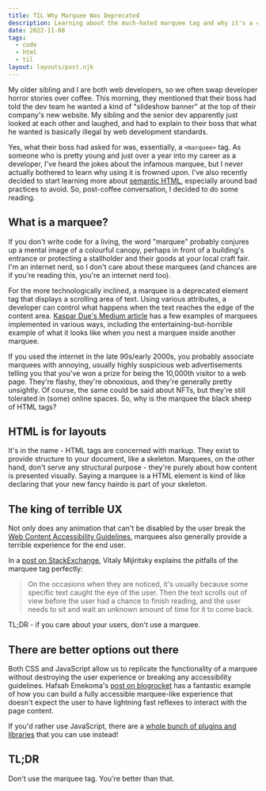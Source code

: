 ```yaml
---
title: TIL Why Marquee Was Deprecated
description: Learning about the much-hated marquee tag and why it's a crime to use it.
date: 2022-11-08
tags:
  - code
  - html
  - til
layout: layouts/post.njk
---
```


My older sibling and I are both web developers, so we often swap developer horror stories over coffee. This morning, they mentioned that their boss had told the dev team he wanted a kind of "slideshow banner" at the top of their company's new website. My sibling and the senior dev apparently just looked at each other and laughed, and had to explain to their boss that what he wanted is basically illegal by web development standards.

Yes, what their boss had asked for was, essentially, a `<marquee>` tag. As someone who is pretty young and just over a year into my career as a developer, I've heard the jokes about the infamous marquee, but I never actually bothered to learn why using it is frowned upon. I've also recently decided to start learning more about [semantic HTML](https://www.w3schools.com/html/html5_semantic_elements.asp), especially around bad practices to avoid. So, post-coffee conversation, I decided to do some reading.

## What is a marquee?

If you don't write code for a living, the word "marquee" probably conjures up a mental image of a colourful canopy, perhaps in front of a building's entrance or protecting a stallholder and their goods at your local craft fair. I'm an internet nerd, so I don't care about these marquees (and chances are if you're reading this, you're an internet nerd too).

For the more technologically inclined, a marquee is a deprecated element tag that displays a scrolling area of text. Using various attributes, a developer can control what happens when the text reaches the edge of the content area. [Kaspar Due's Medium article](https://kasp9023.medium.com/what-happened-to-the-marquee-html-element-6ec6782f42ce) has a few examples of marquees implemented in various ways, including the entertaining-but-horrible example of what it looks like when you nest a marquee inside another marquee.

If you used the internet in the late 90s/early 2000s, you probably associate marquees with annoying, usually highly suspicious web advertisements telling you that you've won a prize for being the 10,000th visitor to a web page. They're flashy, they're obnoxious, and they're generally pretty unsightly. Of course, the same could be said about NFTs, but they're still tolerated in (some) online spaces. So, why is the marquee the black sheep of HTML tags?

## HTML is for layouts

It's in the name - HTML tags are concerned with markup. They exist to provide structure to your document, like a skeleton. Marquees, on the other hand, don't serve any structural purpose - they're purely about how content is presented visually. Saying a marquee is a HTML element is kind of like declaring that your new fancy hairdo is part of your skeleton.

## The king of terrible UX

Not only does any animation that can't be disabled by the user break the [Web Content Accessibility Guidelines](https://www.webmasterworld.com/r-v6.cgi?f=21&d=5186&url=http://www.w3.org/TR/WAI-WEBCONTENT/#gl-movement), marquees also generally provide a terrible experience for the end user.

In a [post on StackExchange](https://ux.stackexchange.com/a/8314), Vitaly Mijiritsky explains the pitfalls of the marquee tag perfectly:

> On the occasions when they are noticed, it's usually because some specific text caught the eye of the user. Then the text scrolls out of view before the user had a chance to finish reading, and the user needs to sit and wait an unknown amount of time for it to come back.

TL;DR - if you care about your users, don't use a marquee.

## There are better options out there

Both CSS and JavaScript allow us to replicate the functionality of a marquee without destroying the user experience or breaking any accessibility guidelines. Hafsah Emekoma's [post on blogrocket](https://blog.logrocket.com/deprecated-html-elements-and-what-to-use-instead/) has a fantastic example of how you can build a fully accessible marquee-like experience that doesn't expect the user to have lightning fast reflexes to interact with the page content.

If you'd rather use JavaScript, there are a [whole bunch of plugins and libraries](https://www.jqueryscript.net/blog/best-marquee-content-scrolling.html) that you can use instead!

## TL;DR

Don't use the marquee tag. You're better than that.
